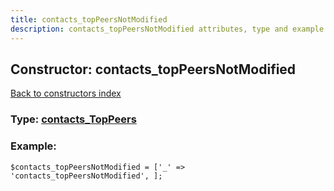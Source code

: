 ```yaml
---
title: contacts_topPeersNotModified
description: contacts_topPeersNotModified attributes, type and example
---
```

## Constructor: contacts\_topPeersNotModified  
[Back to constructors index](index.md)






### Type: [contacts\_TopPeers](../types/contacts_TopPeers.md)


### Example:

```
$contacts_topPeersNotModified = ['_' => 'contacts_topPeersNotModified', ];
```  

